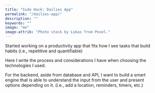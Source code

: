 ```yaml
---
title: "Side Hack: Dailies App"
permalink: "/dailies-app/"
description: ""
keywords: ""
image: "me"
image-attrib: "Photo stock by Lukas from Pexel."
---
```

Started working on a productivity app that fits how I see tasks that build habits (i.e., repetitive and quantifiable)

Here I write the process and considerations I have when choosing the technologies I used.<!--more-->

For the backend, aside from database and API, I want to build a smart engine that is able to understand the input from the user and present options depending on it. (i.e., add a location, reminders, timers, etc.)

